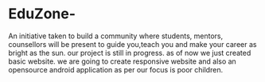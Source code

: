 # EduZone-
An initiative taken to build a community where students, mentors, counsellors will be present to guide you,teach you and make your career as bright as the sun. 
our project is still in progress. as of now we just created basic website. we are going to create responsive website and also an opensource android application as per our focus is poor children.
